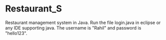 # Restaurant_S
Restaurant management system in Java.
Run the file login.java in eclipse or any IDE supporting java.
The username is "Rahil" and password is "hello123".
